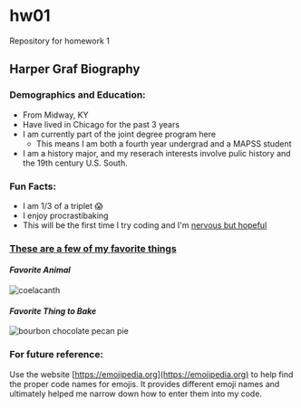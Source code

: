 # hw01
Repository for homework 1
## Harper Graf Biography
### Demographics and Education:
* From Midway, KY
* Have lived in Chicago for the past 3 years
* I am currently part of the joint degree program here
  - This means I am both a fourth year undergrad and a MAPSS student
* I am a history major, and my reserach interests involve pulic history and the 19th century U.S. South. 
### Fun Facts:
  * I am 1/3 of a triplet :scream:
  * I enjoy procrastibaking 
  * This will be the first time I try coding and I'm [nervous but hopeful](https://giphy.com/gifs/doctor-who-funny-matt-smith-WjAkQjz7h9ESA)
  ### [These are a few of my favorite things](https://www.youtube.com/watch?v=0IagRZBvLtw) 
  #### *Favorite Animal*

![coelacanth](http://vertebrates.si.edu/fishes/coelacanth/SAIAB_Coelocanth_sml_680px.jpg)
    
  #### *Favorite Thing to Bake*

![bourbon chocolate pecan pie](http://s3.amazonaws.com/finecooking.s3.tauntonclud.com/app/uploads/2017/04/18130512/051113053-02-bourbon-chocolate-pecan-pie-recipe-main.jpg)

### For future reference:
Use the website [https://emojipedia.org](https://emojipedia.org) to help find the proper code names for emojis. It provides different emoji names and ultimately helped me narrow down how to enter them into my code.
    
  


